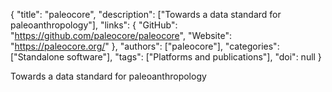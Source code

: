 {
  "title": "paleocore",
  "description": ["Towards a data standard for paleoanthropology"],
  "links": {
    "GitHub": "https://github.com/paleocore/paleocore",
    "Website": "https://paleocore.org/"
  },
  "authors": ["paleocore"],
  "categories": ["Standalone software"],
  "tags": ["Platforms and publications"],
  "doi": null
}

<!-- Generated by csv2md.R – do not edit by hand -->

Towards a data standard for paleoanthropology